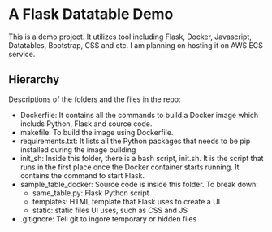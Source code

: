 A Flask Datatable Demo
================

This is a demo project. It utilizes tool including Flask, Docker, Javascript, Datatables, Bootstrap, CSS and etc.
I am planning on hosting it on AWS ECS service.

## Hierarchy

Descriptions of the folders and the files in the repo:

- Dockerfile: It contains all the commands to build a Docker image which includs Python, Flask and source code.
- makefile: To build the image using Dockerfile.
- requirements.txt: It lists all the Python packages that needs to be pip installed during the image building
- init_sh: Inside this folder, there is a bash script, init.sh. It is the script that runs in the first place once the Docker container starts running. It contains the command to start Flask.
- sample_table_docker: Source code is inside this folder. To break down:
  - same_table.py: Flask Python script
  - templates: HTML template that Flask uses to create a UI
  - static: static files UI uses, such as CSS and JS
- .gitignore: Tell git to ingore temporary or hidden files

